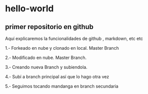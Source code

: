 # hello-world
## primer repositorio en github

Aquí explicaremos la funcionalidades de github , markdown, etc etc 

1.- Forkeado en nube y clonado en local. Master Branch

2.- Modificado en nube. Master Branch.

3.- Creando nueva Branch y subiendola.

4.- Subí a branch principal así que lo hago otra vez

5.- Seguimos tocando mandanga en branch secundaria


